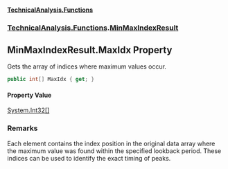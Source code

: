#### [TechnicalAnalysis\.Functions](Atypical.TechnicalAnalysis.Functions.md 'Atypical\.TechnicalAnalysis\.Functions')
### [TechnicalAnalysis\.Functions](Atypical.TechnicalAnalysis.Functions.md#TechnicalAnalysis.Functions 'TechnicalAnalysis\.Functions').[MinMaxIndexResult](MinMaxIndexResult.md 'TechnicalAnalysis\.Functions\.MinMaxIndexResult')

## MinMaxIndexResult\.MaxIdx Property

Gets the array of indices where maximum values occur\.

```csharp
public int[] MaxIdx { get; }
```

#### Property Value
[System\.Int32](https://docs.microsoft.com/en-us/dotnet/api/System.Int32 'System\.Int32')[\[\]](https://docs.microsoft.com/en-us/dotnet/api/System.Array 'System\.Array')

### Remarks
Each element contains the index position in the original data array where
the maximum value was found within the specified lookback period\.
These indices can be used to identify the exact timing of peaks\.